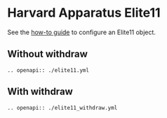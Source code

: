 # Harvard Apparatus Elite11
See the [how-to guide](../../devices/pumps/elite11.md) to configure an Elite11 object.

## Without withdraw

```{eval-rst}
.. openapi:: ./elite11.yml
```

## With withdraw

```{eval-rst}
.. openapi:: ./elite11_withdraw.yml
```